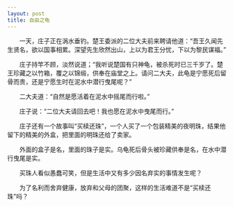 ```yaml
---
layout: post
title: 自由之龟
---
```


　　一天，庄子正在涡水垂钓。楚王委派的二位大夫前来聘请他道：“吾王久闻先生贤名，欲以国事相累。深望先生欣然出山，上以为君王分忧，下以为黎民谋福。”

　　庄子持竿不顾，淡然说道；“我听说楚国有只神龟，被杀死时已三千岁了。楚王珍藏之以竹箱，覆之以锦缎，供奉在庙堂之上。请问二大夫，此龟是宁愿死后留骨而贵，还是宁愿生时在泥水中潜行曳尾呢？”

　　二大夫道：“自然是愿活着在泥水中摇尾而行啦。”

　　庄子说：“二位大夫请回去吧！我也愿在泥水中曳尾而行。”

　　庄子还有一个故事叫“买椟还珠”，一个人买了一个包装精美的夜明珠，结果他留下的精美的外盒，把里面的明珠还给了卖家。

　　外面的盒子是名，里面的珠子是实。乌龟死后骨头被珍藏供奉是名，在水中潜行曳尾是实。

　　买珠人看似愚蠢可笑，但是生活中又有多少因名弃实的事情发生呢？

　　为了名利而舍弃健康，放弃和父母的团聚，这样的生活难道不是“买椟还珠”吗？


